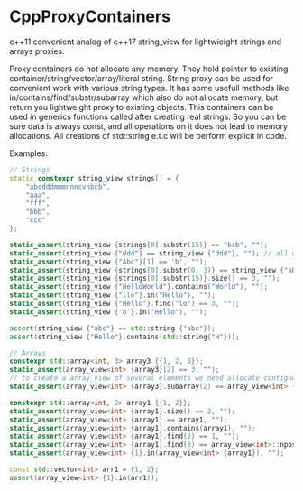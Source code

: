 # CppProxyContainers
 c++11 convenient analog of c++17 string_view for lightwieight strings and arrays proxies.

Proxy containers do not allocate any memory. 
They hold pointer to existing container/string/vector/array/literal string.
String proxy can be used for convenient work with various string types.
It has some usefull methods like in/contains/find/substr/subarray which also do not allocate memory, but return you lightweight proxy to existing objects.
This containers can be used in generics functions called after creating real strings.
So you can be sure data is always const, and all operations on it does not lead to memory allocations.
All creations of std::string e.t.c will be perform explicit in code.

Examples:

```c++
// Strings
static constexpr string_view strings[] = {
    "abcdddmmmnnncvnbcb",
    "aaa",
    "fff",
    "bbb",
    "ccc"
};

static_assert(string_view {strings[0].substr(15)} == "bcb", "");
static_assert(string_view {"ddd"} == string_view {"ddd"}, ""); // all other operators have been defined
static_assert(string_view {"Abc"}[1] == 'b', "");
static_assert(string_view {strings[0].substr(0, 3)} == string_view {"abc"}, "");
static_assert(string_view {strings[0].substr(15)}.size() == 3, "");
static_assert(string_view {"HelloWorld"}.contains("World"), "");
static_assert(string_view {"llo"}.in("Hello"), "");
static_assert(string_view {"Hello"}.find("lo") == 3, "");
static_assert(string_view {'o'}.in("Hello"), "");

assert(string_view {"abc"} == std::string {"abc"});
assert(string_view {"Hello"}.contains(std::string{"H"}));

// Arrays
constexpr std::array<int, 3> array3 {{1, 2, 3}};
static_assert(array_view<int> {array3}[2] == 3, "");
// to create a array_view of several elements we need allocate contiguos chunk of memory, so impossible to implement
static_assert(array_view<int> {array3}.subarray(2) == array_view<int> {3}, "");

constexpr std::array<int, 2> array1 {{1, 2}};
static_assert(array_view<int> {array1}.size() == 2, "");
static_assert(array_view<int> {array1} == array1, "");
static_assert(array_view<int> {array1}.contains(array1), "");
static_assert(array_view<int> {array1}.find(2) == 1, "");
static_assert(array_view<int> {array1}.find(3) == array_view<int>::npos, "");
static_assert(array_view<int> {1}.in(array_view<int> {array1}), "");

const std::vector<int> arr1 = {1, 2};
assert(array_view<int> {1}.in(arr1));

```
